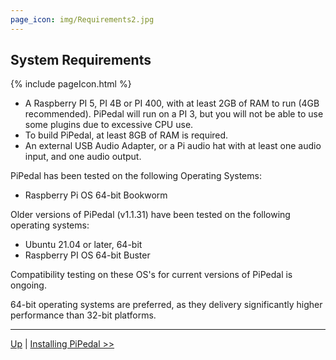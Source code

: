 ```yaml
---
page_icon: img/Requirements2.jpg
---
```

## System Requirements

{% include pageIcon.html %}

* A Raspberry PI 5, PI 4B or PI 400, with at least 2GB of RAM to run (4GB recommended). PiPedal will run on a PI 3, but you will not be able to use some plugins due to excessive CPU use.
* To build PiPedal, at least 8GB of RAM is required.
* An external USB Audio Adapter, or a Pi audio hat with at least one audio input, and one audio output.

PiPedal has been tested on the following Operating Systems:

* Raspberry Pi OS 64-bit Bookworm

Older versions of PiPedal (v1.1.31) have been tested on the following operating systems:

* Ubuntu 21.04 or later, 64-bit
* Raspberry PI OS 64-bit Buster

Compatibility testing on these OS's for current versions of PiPedal is ongoing.

64-bit operating systems are preferred, as they delivery significantly higher performance than 32-bit platforms.

--------
[Up](Documentation.md) | [Installing PiPedal >>](Installing.md)
